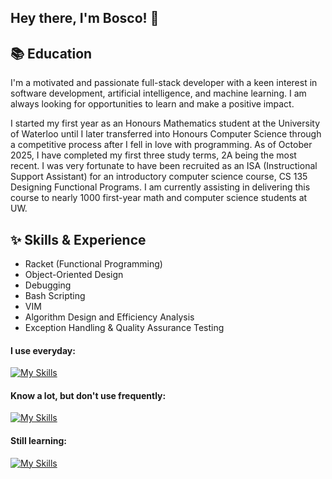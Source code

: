 ## Hey there, I'm Bosco! 👋

## 📚 Education

I'm a motivated and passionate full-stack developer with a keen interest in software development, artificial intelligence, and machine learning. I am always looking for opportunities to learn and make a positive impact.

I started my first year as an Honours Mathematics student at the University of Waterloo until I later transferred into Honours Computer Science through a competitive process after I fell in love with programming. 
As of October 2025, I have completed my first three study terms, 2A being the most recent. I was very fortunate to have been recruited as an ISA (Instructional Support Assistant) for an introductory computer science course, CS 135 Designing Functional Programs. I am currently assisting in delivering this course to nearly 1000 first-year math and computer science students at UW. 

## ✨ Skills & Experience
* Racket (Functional Programming)
* Object-Oriented Design
* Debugging
* Bash Scripting
* VIM
* Algorithm Design and Efficiency Analysis
* Exception Handling & Quality Assurance Testing


#### I use everyday:
  [![My Skills](https://skillicons.dev/icons?i=c,cpp,bash,linux,discord,github,vscode,assembly)](https://skillicons.dev)

#### Know a lot, but don't use frequently:
  [![My Skills](https://skillicons.dev/icons?i=java)](https://skillicons.dev)

#### Still learning: 
 [![My Skills](https://skillicons.dev/icons?i=html,js,react)](https://skillicons.dev)
